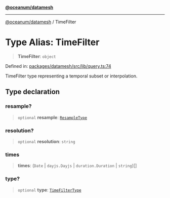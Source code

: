 [**@oceanum/datamesh**](../README.md)

***

[@oceanum/datamesh](../README.md) / TimeFilter

# Type Alias: TimeFilter

> **TimeFilter**: `object`

Defined in: [packages/datamesh/src/lib/query.ts:74](https://github.com/oceanum-io/oceanum-js/blob/4449d4b3fac355094039d4392e96edf8345b7153/packages/datamesh/src/lib/query.ts#L74)

TimeFilter type representing a temporal subset or interpolation.

## Type declaration

### resample?

> `optional` **resample**: [`ResampleType`](ResampleType.md)

### resolution?

> `optional` **resolution**: `string`

### times

> **times**: (`Date` \| `dayjs.Dayjs` \| `duration.Duration` \| `string`)[]

### type?

> `optional` **type**: [`TimeFilterType`](TimeFilterType.md)
